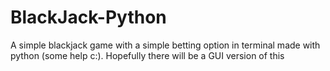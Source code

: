 # BlackJack-Python

A simple blackjack game with a simple betting option in terminal made with python (some help c:). Hopefully there will be a GUI version of this
